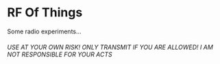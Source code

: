 # RF Of Things
Some radio experiments...

###### USE AT YOUR OWN RISK! ONLY TRANSMIT IF YOU ARE ALLOWED! I AM NOT RESPONSIBLE FOR YOUR ACTS
